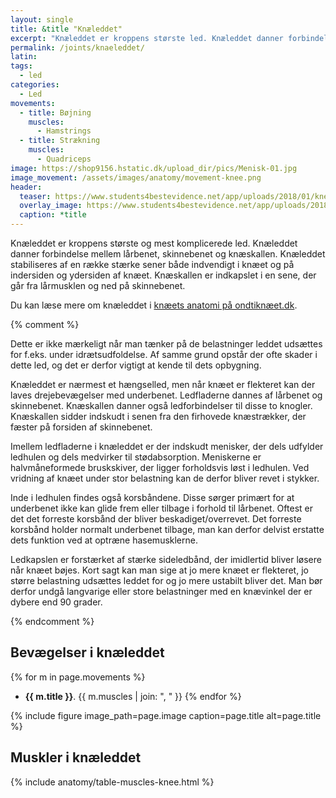 ```yaml
---
layout: single
title: &title "Knæleddet"
excerpt: "Knæleddet er kroppens største led. Knæleddet danner forbindelse mellem lårbenet, skinnebenet og knæskallen. Knæleddet stabiliseres af en række stærke sener og ligamenter både indvendigt i knæet og på indersiden og ydersiden af knæet. Knæskallen er indkapslet i patella-senen, der går fra lårmusklen og ned på skinnebenet."
permalink: /joints/knaeleddet/
latin:
tags:
  - led
categories:
  - Led
movements:
  - title: Bøjning
    muscles:
      - Hamstrings
  - title: Strækning
    muscles:
      - Quadriceps
image: https://shop9156.hstatic.dk/upload_dir/pics/Menisk-01.jpg
image_movement: /assets/images/anatomy/movement-knee.png
header:
  teaser: https://www.students4bestevidence.net/app/uploads/2018/01/knee-2253047_1920.jpg
  overlay_image: https://www.students4bestevidence.net/app/uploads/2018/01/knee-2253047_1920.jpg
  caption: *title
---
```


Knæleddet er kroppens største og mest komplicerede led. Knæleddet danner forbindelse mellem lårbenet, skinnebenet og knæskallen. Knæleddet stabiliseres af en række stærke sener både indvendigt i knæet og på indersiden og ydersiden af knæet. Knæskallen er indkapslet i en sene, der går fra lårmusklen og ned på skinnebenet.

Du kan læse mere om knæleddet i [knæets anatomi på ondtiknæet.dk](https://ondtiknaet.dk/knaeets-anatomi/).

{% comment %}

Dette er ikke mærkeligt når man tænker på de belastninger leddet udsættes for f.eks. under idrætsudfoldelse. Af samme grund opstår der ofte skader i dette led, og det er derfor vigtigt at kende til dets opbygning.

Knæleddet er nærmest et hængselled, men når knæet er flekteret kan der laves drejebevægelser med underbenet. Ledfladerne dannes af lårbenet og skinnebenet. Knæskallen danner også ledforbindelser til disse to knogler. Knæskallen sidder indskudt i senen fra den firhovede knæstrækker, der fæster på forsiden af skinnebenet.

Imellem ledfladerne i knæleddet er der indskudt menisker, der dels udfylder ledhulen og dels medvirker til stødabsorption. Meniskerne er halvmåneformede bruskskiver, der ligger forholdsvis løst i ledhulen. Ved vridning af knæet under stor belastning kan de derfor bliver revet i stykker.

Inde i ledhulen findes også korsbåndene. Disse sørger primært for at underbenet ikke kan glide frem eller tilbage i forhold til lårbenet. Oftest er det det forreste korsbånd der bliver beskadiget/overrevet. Det forreste korsbånd holder normalt underbenet tilbage, man kan derfor delvist erstatte dets funktion ved at optræne hasemusklerne.

Ledkapslen er forstærket af stærke sideledbånd, der imidlertid bliver løsere når knæet bøjes. Kort sagt kan man sige at jo mere knæet er flekteret, jo større belastning udsættes leddet for og jo mere ustabilt bliver det. Man bør derfor undgå langvarige eller store belastninger med en knævinkel der er dybere end 90 grader.

{% endcomment %}

## Bevægelser i knæleddet

{% for m in page.movements %}
- **{{ m.title }}**.
  {{ m.muscles | join: ", " }}
{% endfor %}

{% include figure image_path=page.image caption=page.title alt=page.title %}

## Muskler i knæleddet

{% include anatomy/table-muscles-knee.html %}
